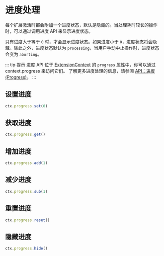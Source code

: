 # 进度处理
每个扩展激活时都会附加一个进度状态，默认是隐藏的。当处理耗时较长的操作时，可以通过调用进度 API 来显示进度状态。

只有进度大于等于 `0` 时，才会显示进度状态。如果进度小于 `0`，进度状态将会隐藏。除此之外，进度状态默认为 `processing`，当用户手动中止操作时，进度状态会变为 `aborting`。

::: tip 提示
进度 API 位于 [ExtensionContext](/api/) 的 `progress` 属性中，你可以通过 context.progress 来访问它们。
了解更多进度处理的信息，请参阅 [API：进度 (Progress)](/api/progress)。
:::

## 设置进度
```js
ctx.progress.set(0)
```

## 获取进度
```js
ctx.progress.get()
```

## 增加进度
```js
ctx.progress.add(1)
```

## 减少进度
```js
ctx.progress.sub(1)
```

## 重置进度
```js
ctx.progress.reset()
```

## 隐藏进度
```js
ctx.progress.hide()
```
